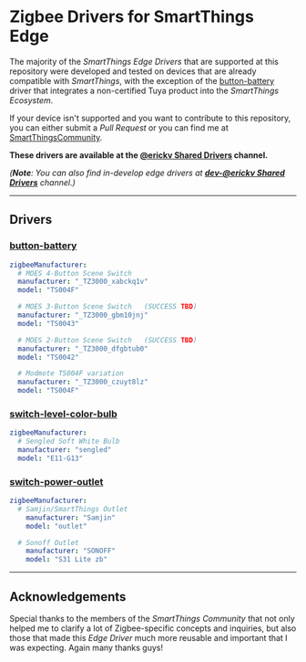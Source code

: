# Zigbee Drivers for SmartThings Edge

The majority of the *SmartThings Edge Drivers* that are supported at this repository were developed and tested on devices that are already compatible with *SmartThings*, with the exception of the [button-battery](./button-battery) driver that integrates a non-certified Tuya product into the _SmartThings Ecosystem_.

If your device isn't supported and you want to contribute to this repository, you can either submit a _Pull Request_ or you can find me at [SmartThingsCommunity](https://community.smartthings.com/u/erickv/).

**These drivers are available at the **[@erickv Shared Drivers](https://api.smartthings.com/invite/Q1jP18n4oZML)** channel.**

_(**Note**: You can also find in-develop edge drivers at **[dev-@erickv Shared Drivers](https://api.smartthings.com/invite/pbMvQvqgpGjO)** channel.)_

---

## Drivers

### [button-battery](./button-battery)
```yaml
zigbeeManufacturer:
  # MOES 4-Button Scene Switch
  manufacturer: "_TZ3000_xabckq1v"
  model: "TS004F"

  # MOES 3-Button Scene Switch   (SUCCESS TBD)
  manufacturer: "_TZ3000_gbm10jnj"
  model: "TS0043"

  # MOES 2-Button Scene Switch   (SUCCESS TBD)
  manufacturer: "_TZ3000_dfgbtub0"
  model: "TS0042"

  # Modmote TS004F variation
  manufacturer: "_TZ3000_czuyt8lz"
  model: "TS004F"
```

### [switch-level-color-bulb](./switch-level-color-bulb)
```yaml
zigbeeManufacturer:
  # Sengled Soft White Bulb
  manufacturer: "sengled"
  model: "E11-G13"
```

### [switch-power-outlet](./switch-power-outlet)
```yaml
zigbeeManufacturer:
  # Samjin/SmartThings Outlet
    manufacturer: "Samjin"
    model: "outlet"

  # Sonoff Outlet
    manufacturer: "SONOFF"
    model: "S31 Lite zb"
```

---

## Acknowledgements

Special thanks to the members of the _SmartThings Community_ that not only helped me to
clarify a lot of Zigbee-specific concepts and inquiries, but also those that made this _Edge
Driver_ much more reusable and important that I was expecting. Again many thanks guys!